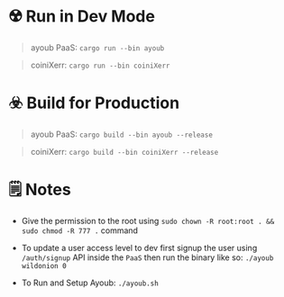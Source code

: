 

# ☢️ Run in Dev Mode

> ayoub PaaS: ```cargo run --bin ayoub``` 

> coiniXerr: ```cargo run --bin coiniXerr```

# ☣️ Build for Production

> ayoub PaaS: ```cargo build --bin ayoub --release```

> coiniXerr: ```cargo build --bin coiniXerr --release```

# 🗒 Notes

* Give the permission to the root using ```sudo chown -R root:root . && sudo chmod -R 777 .``` command

* To update a user access level to dev first signup the user using `/auth/signup` API inside the `PaaS` then run the binary like so: `./ayoub wildonion 0`

* To Run and Setup Ayoub: ```./ayoub.sh```